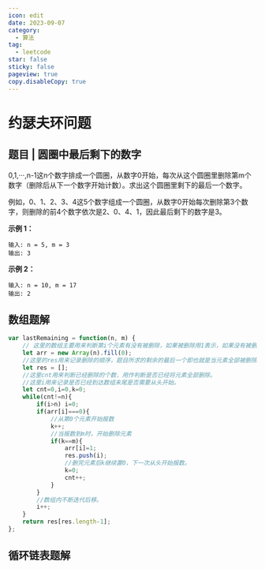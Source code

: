 ```yaml
---
icon: edit
date: 2023-09-07
category:
  - 算法
tag:
  - leetcode
star: false
sticky: false
pageview: true
copy.disableCopy: true
---
```


# 约瑟夫环问题

## 题目 | 圆圈中最后剩下的数字

0,1,···,n-1这n个数字排成一个圆圈，从数字0开始，每次从这个圆圈里删除第m个数字（删除后从下一个数字开始计数）。求出这个圆圈里剩下的最后一个数字。

例如，0、1、2、3、4这5个数字组成一个圆圈，从数字0开始每次删除第3个数字，则删除的前4个数字依次是2、0、4、1，因此最后剩下的数字是3。

**示例 1：**

```
输入: n = 5, m = 3
输出: 3
```

**示例 2：**

```
输入: n = 10, m = 17
输出: 2
```

## 数组题解

```js
var lastRemaining = function(n, m) {
    // 这里的数组主要用来判断第i个元素有没有被删除，如果被删除用1表示，如果没有被删除则用0表示。
    let arr = new Array(n).fill(0);
    //这里的res用来记录删除的顺序，题目所求的剩余的最后一个即也就是当元素全部被删除后的最后一个元素。
    let res = [];
    //这里cnt用来判断已经删除的个数，用作判断是否已经将元素全部删除。
    //这里i用来记录是否已经到达数组末尾是否需要从头开始。
    let cnt=0,i=0,k=0;
    while(cnt!=n){
        if(i>n) i=0;
        if(arr[i]===0){
   			//从第0个元素开始报数
            k++;
            //当报数到m时，开始删除元素
            if(k==m){
                arr[i]=1;
                res.push(i);
                //删完元素后k继续置0，下一次从头开始报数。
                k=0;
                cnt++;
            }
        }
        //数组内不断迭代后移。
        i++;
    }
    return res[res.length-1];
};
```

## 循环链表题解


